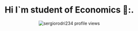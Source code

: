 <h1 align="center"> Hi I`m student of Economics 🐶:.</h1>









<p align="center"> 
  <img align="center" src="https://komarev.com/ghpvc/?username=sergiorodri234&color=blue&style=flat-square" alt="sergiorodri234 profile views" />
</p>



